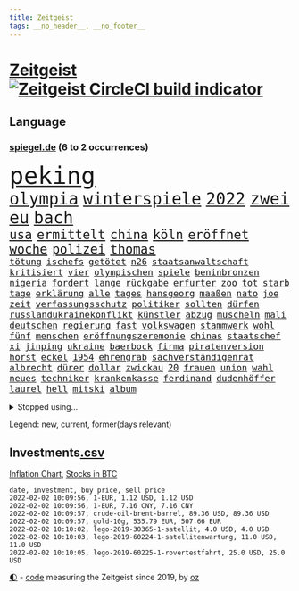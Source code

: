 ```yaml
---
title: Zeitgeist
tags: __no_header__, __no_footer__
---
```


# [Zeitgeist](https://oliz.io/zeitgeist/) [![Zeitgeist CircleCI build indicator](https://circleci.com/gh/ooz/zeitgeist.svg?style=shield)](https://circleci.com/gh/ooz/zeitgeist)

## Language

<h3><a href="https://www.spiegel.de" target="_blank">spiegel.de</a> (6 to 2 occurrences)</h3>
<p style="font-family:monospace">
<span style="font-size:32pt"><a href="news_links.html#peking" class="current">peking</a></span>
<br>
<span style="font-size:22pt"><a href="news_links.html#olympia" class="current">olympia</a></span>
<span style="font-size:22pt"><a href="news_links.html#winterspiele" class="current">winterspiele</a></span>
<span style="font-size:22pt"><a href="news_links.html#2022" class="current">2022</a></span>
<span style="font-size:22pt"><a href="news_links.html#zwei" class="current">zwei</a></span>
<span style="font-size:22pt"><a href="news_links.html#eu" class="current">eu</a></span>
<span style="font-size:22pt"><a href="news_links.html#bach" class="current">bach</a></span>
<br>
<span style="font-size:17pt"><a href="news_links.html#usa" class="current">usa</a></span>
<span style="font-size:17pt"><a href="news_links.html#ermittelt" class="current">ermittelt</a></span>
<span style="font-size:17pt"><a href="news_links.html#china" class="current">china</a></span>
<span style="font-size:17pt"><a href="news_links.html#köln" class="current">köln</a></span>
<span style="font-size:17pt"><a href="news_links.html#eröffnet" class="current">eröffnet</a></span>
<span style="font-size:17pt"><a href="news_links.html#woche" class="current">woche</a></span>
<span style="font-size:17pt"><a href="news_links.html#polizei" class="current">polizei</a></span>
<span style="font-size:17pt"><a href="news_links.html#thomas" class="current">thomas</a></span>
<br>
<span style="font-size:12pt"><a href="news_links.html#tötung" class="current">tötung</a></span>
<span style="font-size:12pt"><a href="news_links.html#ischefs" class="new">ischefs</a></span>
<span style="font-size:12pt"><a href="news_links.html#getötet" class="current">getötet</a></span>
<span style="font-size:12pt"><a href="news_links.html#n26" class="current">n26</a></span>
<span style="font-size:12pt"><a href="news_links.html#staatsanwaltschaft" class="current">staatsanwaltschaft</a></span>
<span style="font-size:12pt"><a href="news_links.html#kritisiert" class="current">kritisiert</a></span>
<span style="font-size:12pt"><a href="news_links.html#vier" class="current">vier</a></span>
<span style="font-size:12pt"><a href="news_links.html#olympischen" class="current">olympischen</a></span>
<span style="font-size:12pt"><a href="news_links.html#spiele" class="current">spiele</a></span>
<span style="font-size:12pt"><a href="news_links.html#beninbronzen" class="current">beninbronzen</a></span>
<span style="font-size:12pt"><a href="news_links.html#nigeria" class="current">nigeria</a></span>
<span style="font-size:12pt"><a href="news_links.html#fordert" class="current">fordert</a></span>
<span style="font-size:12pt"><a href="news_links.html#lange" class="current">lange</a></span>
<span style="font-size:12pt"><a href="news_links.html#rückgabe" class="current">rückgabe</a></span>
<span style="font-size:12pt"><a href="news_links.html#erfurter" class="current">erfurter</a></span>
<span style="font-size:12pt"><a href="news_links.html#zoo" class="current">zoo</a></span>
<span style="font-size:12pt"><a href="news_links.html#tot" class="current">tot</a></span>
<span style="font-size:12pt"><a href="news_links.html#starb" class="current">starb</a></span>
<span style="font-size:12pt"><a href="news_links.html#tage" class="current">tage</a></span>
<span style="font-size:12pt"><a href="news_links.html#erklärung" class="current">erklärung</a></span>
<span style="font-size:12pt"><a href="news_links.html#alle" class="current">alle</a></span>
<span style="font-size:12pt"><a href="news_links.html#tages" class="current">tages</a></span>
<span style="font-size:12pt"><a href="news_links.html#hansgeorg" class="current">hansgeorg</a></span>
<span style="font-size:12pt"><a href="news_links.html#maaßen" class="current">maaßen</a></span>
<span style="font-size:12pt"><a href="news_links.html#nato" class="current">nato</a></span>
<span style="font-size:12pt"><a href="news_links.html#joe" class="current">joe</a></span>
<span style="font-size:12pt"><a href="news_links.html#zeit" class="current">zeit</a></span>
<span style="font-size:12pt"><a href="news_links.html#verfassungsschutz" class="current">verfassungsschutz</a></span>
<span style="font-size:12pt"><a href="news_links.html#politiker" class="current">politiker</a></span>
<span style="font-size:12pt"><a href="news_links.html#sollten" class="current">sollten</a></span>
<span style="font-size:12pt"><a href="news_links.html#dürfen" class="current">dürfen</a></span>
<span style="font-size:12pt"><a href="news_links.html#russlandukrainekonflikt" class="current">russlandukrainekonflikt</a></span>
<span style="font-size:12pt"><a href="news_links.html#künstler" class="current">künstler</a></span>
<span style="font-size:12pt"><a href="news_links.html#abzug" class="current">abzug</a></span>
<span style="font-size:12pt"><a href="news_links.html#muscheln" class="current">muscheln</a></span>
<span style="font-size:12pt"><a href="news_links.html#mali" class="current">mali</a></span>
<span style="font-size:12pt"><a href="news_links.html#deutschen" class="current">deutschen</a></span>
<span style="font-size:12pt"><a href="news_links.html#regierung" class="current">regierung</a></span>
<span style="font-size:12pt"><a href="news_links.html#fast" class="current">fast</a></span>
<span style="font-size:12pt"><a href="news_links.html#volkswagen" class="current">volkswagen</a></span>
<span style="font-size:12pt"><a href="news_links.html#stammwerk" class="new">stammwerk</a></span>
<span style="font-size:12pt"><a href="news_links.html#wohl" class="current">wohl</a></span>
<span style="font-size:12pt"><a href="news_links.html#fünf" class="current">fünf</a></span>
<span style="font-size:12pt"><a href="news_links.html#menschen" class="current">menschen</a></span>
<span style="font-size:12pt"><a href="news_links.html#eröffnungszeremonie" class="new">eröffnungszeremonie</a></span>
<span style="font-size:12pt"><a href="news_links.html#chinas" class="current">chinas</a></span>
<span style="font-size:12pt"><a href="news_links.html#staatschef" class="current">staatschef</a></span>
<span style="font-size:12pt"><a href="news_links.html#xi" class="current">xi</a></span>
<span style="font-size:12pt"><a href="news_links.html#jinping" class="current">jinping</a></span>
<span style="font-size:12pt"><a href="news_links.html#ukraine" class="current">ukraine</a></span>
<span style="font-size:12pt"><a href="news_links.html#baerbock" class="current">baerbock</a></span>
<span style="font-size:12pt"><a href="news_links.html#firma" class="current">firma</a></span>
<span style="font-size:12pt"><a href="news_links.html#piratenversion" class="new">piratenversion</a></span>
<span style="font-size:12pt"><a href="news_links.html#horst" class="current">horst</a></span>
<span style="font-size:12pt"><a href="news_links.html#eckel" class="current">eckel</a></span>
<span style="font-size:12pt"><a href="news_links.html#1954" class="current">1954</a></span>
<span style="font-size:12pt"><a href="news_links.html#ehrengrab" class="new">ehrengrab</a></span>
<span style="font-size:12pt"><a href="news_links.html#sachverständigenrat" class="current">sachverständigenrat</a></span>
<span style="font-size:12pt"><a href="news_links.html#albrecht" class="new">albrecht</a></span>
<span style="font-size:12pt"><a href="news_links.html#dürer" class="new">dürer</a></span>
<span style="font-size:12pt"><a href="news_links.html#dollar" class="current">dollar</a></span>
<span style="font-size:12pt"><a href="news_links.html#zwickau" class="current">zwickau</a></span>
<span style="font-size:12pt"><a href="news_links.html#20" class="current">20</a></span>
<span style="font-size:12pt"><a href="news_links.html#frauen" class="current">frauen</a></span>
<span style="font-size:12pt"><a href="news_links.html#union" class="current">union</a></span>
<span style="font-size:12pt"><a href="news_links.html#wahl" class="current">wahl</a></span>
<span style="font-size:12pt"><a href="news_links.html#neues" class="current">neues</a></span>
<span style="font-size:12pt"><a href="news_links.html#techniker" class="current">techniker</a></span>
<span style="font-size:12pt"><a href="news_links.html#krankenkasse" class="current">krankenkasse</a></span>
<span style="font-size:12pt"><a href="news_links.html#ferdinand" class="current">ferdinand</a></span>
<span style="font-size:12pt"><a href="news_links.html#dudenhöffer" class="current">dudenhöffer</a></span>
<span style="font-size:12pt"><a href="news_links.html#laurel" class="new">laurel</a></span>
<span style="font-size:12pt"><a href="news_links.html#hell" class="current">hell</a></span>
<span style="font-size:12pt"><a href="news_links.html#mitski" class="new">mitski</a></span>
<span style="font-size:12pt"><a href="news_links.html#album" class="current">album</a></span>
</p>
<details>
<summary>Stopped using...</summary>
<p class="former" style="font-size:12pt">
gefordert(470) medizin(470) analyse(469) anscheinend(469) bildungsministerin(469) bitte(469) brachte(469) depressionen(469) reformen(469) teheran(469) aktien(468) coronainfektionen(468) coronatote(468) erscheinen(468) gewissen(468) kapitän(468) kolumne(468) la(468) stärken(468) beweisen(467) flüchtlinge(467) gewaltig(467) industrie(467) spdpolitikerin(467) zeremonie(467) arsenal(466) attentat(466) aufeinander(466) benzin(466) beteiligten(466) jahrzehnte(466) lukaschenko(466) messer(466) phase(466) schiff(466) senken(466) wein(466) amerika(465) endet(465) erfahrung(465) normal(465) trauer(465) untersuchung(465) 150(464) angesteckt(464) april(464) csuchef(464) geschlagen(464) gott(464) jobs(464) ließen(464) lionel(464) messi(464) natur(464) pause(464) philippinen(464) rand(464) steuer(464) tweet(464) verbreitung(464) vorstand(464) vorübergehend(464) 99(463) berichterstattung(463) ermöglicht(463) ertragen(463) jan(463) klimaschützer(463) medikament(463) software(463) verstöße(463) zuversicht(463) 16jährige(462) 33(462) bestellt(462) coronaimpfstoffe(462) demonstration(462) forderte(462) gewaltsam(462) hände(462) intensivbetten(462) kostenlose(462) lastwagen(462) rettungsschiff(462) verpflichtet(462) ausgezeichnet(461) begeistern(461) bielefeld(461) gebraucht(461) irans(461) locken(461) mannes(461) missachtet(461) polizist(461) reisende(461) serien(461) spielraum(461) sprang(461) standen(461) umsatz(461) update(461) vergangene(461) vermehrt(461) verriet(461) zunehmend(461) 50000(460) ausländische(460) befand(460) bewertet(460) bot(460) braun(460) dietmar(460) formel(460) humor(460) jüdische(460) konzept(460) schwierigen(460) teslachef(460) umdenken(460) verwirrung(460) zunehmende(460) august(459) beschimpft(459) bittere(459) freude(459) gemeinsamen(459) keller(459) qualifikation(459) sperrt(459) stolz(459) wütend(459) yorks(459) beschert(458) florian(458) herrschen(458) nahmen(458) reagierten(458) terrormiliz(458) verzichtet(458) bahnhof(457) dementiert(457) englische(457) franziskus(457) geheimnis(457) geschossen(457) massenhaft(457) merkels(457) ministerpräsidentin(457) oberste(457) perfekte(457) stets(457) wahlsieg(457) wälder(457) öffnen(457) attila(456) aufklären(456) bremst(456) ehren(456) enthüllt(456) hildmann(456) klimapolitik(456) psychische(456) razzien(456) souverän(456) verbringen(456) verzweiflung(456) weltwirtschaft(456) abwehr(455) automobilgeschichte(455) begeisterten(455) meint(455) minute(455) schlicht(455) verschwanden(455) verzögern(455) voll(455) zugelassen(455) ausreichend(454) coach(454) demokratische(454) durchsuchungen(454) fit(454) genehmigung(454) mitglieder(454) mitternacht(454) schulze(454) themen(454) fernen(453) on(453) philip(453) toter(453) öffentlichkeit(453) überlassen(453) gedanken(452) meist(452) patient(452) voraus(452) erschienen(451) feiertagen(451) geräte(451) gestritten(451) methoden(451) virologen(451) wien(451) 1000(450) dürfe(450) seltsame(450) verbessert(450) bewegen(449) warm(449) ereignisse(448) anzeichen(447) büro(447) einiger(447) gerechnet(447) sehnsucht(447) sendung(447) vorgaben(447) dfbelf(446) enge(446) kontaktbeschränkungen(446) sozialdemokraten(446) einnahmen(445) empfiehlt(445) fehlten(445) kostenlos(445) springen(445) verfassung(445) krawallen(444) strenger(444) abkehr(442) bob(442) enttäuschung(442) gouverneur(442) liefen(442) nah(442) empfehlung(441) hängen(441) terrorismus(441) überschritten(441) führenden(440) vermeintlich(440) dran(439) engpässe(439) erfolgreichsten(439) euaustritt(439) sydney(439) überfahren(439) fußballwm(438) geöffnet(438) läden(437) vorteile(437) panik(436) beitrag(435) fürth(435) kapitel(435) samstagmorgen(435) verständnis(435) afghanische(434) bremsen(434) papier(434) stimmten(434) top(434) bangt(433) helge(433) heutigen(433) unterm(433) vorgeführt(433) abstieg(432) anlegen(432) bartsch(432) erfährt(432) gefühl(432) verfügbar(432) fertig(430) mitarbeiterin(430) abhängig(429) praxis(429) vermissten(429) verschafft(429) katharina(428) coronaauflagen(427) patzt(427) schritten(427) flüchtete(426) gesundheitliche(425) günther(425) tuchel(425) missachtung(424) claus(423) spiegelredakteur(418) gebieten(416) sicherheitsvorkehrungen(416) coronaimpfungen(415) sprit(414) superwahljahr(412) klarheit(409) engen(408) flog(406) fotografieren(405) 85(400) aktionen(400) gelangt(399) regimes(397) liter(396) quadratmeter(396) behindert(393) einsatzkräften(381) mangelnde(379) trocken(378) dürre(375) kuba(375) nordosten(375) übers(366) cent(364) impft(361) juristische(360) niederländer(360) amazons(350) fuhren(347) taucher(346) homeschooling(344) gemüse(342) v(328) indiens(327) verlusten(327) kleinstadt(322) sahra(319) wagenknecht(319) promille(313) strich(313) begleitete(310) konservative(306) angefeindet(305) gregor(305) niemals(305) erlaubnis(291) 22jähriger(289) angebote(289) witwe(289) blut(286) greenpeace(284) reisenden(283) mitverantwortlich(279) impfziel(278) fühle(271) zwischenfall(271) lebensgefährliche(269) ladesäulen(259) umwelthilfe(258) reichtum(257) raúl(251) entschädigungen(250) übergriff(250) rebellen(247) zurückzukehren(246) ausgewählt(245) beworfen(244) schwerste(243) abgegeben(241) ungerecht(241) waldbrände(241) bond(240) künstlichen(239) romane(236) ängste(236) autofahrern(235) fossile(234) ständigen(233) ungeimpft(232) dauerregen(231) psyche(230) radikalislamischen(229) tank(229) 2008(228) tendenzen(228) jemanden(227) kohlekraftwerke(227) unglaublich(226) finger(225) jahresende(225) minsk(223) darstellung(222) zusammenarbeiten(221) flohen(220) welterfolg(220) entstand(218) tribüne(217) formiert(216) ifoumfrage(216) stundenlang(216) erlebnisse(215) konzepte(215) belgischen(214) temperatur(214) echt(213) jemals(213) zuwanderung(213) fehlte(211) rohstoffe(211) 14jährige(209) leichten(209) lloyd(208) schäumt(208) volk(207) 28jähriger(205) kroatien(205) potenzielle(204) spezialeinheit(203) aktueller(200) andauernde(199) notwendig(199) verheerende(196) getrieben(195) vollkommen(195) leroy(194) sané(194) gegenspieler(193) white(193) schlimmeres(192) stilkritik(192) besuchte(191) cup(190) enttäuschte(190) 1300(188) friedensnobelpreisträger(188) ausgerückt(186) lukaku(186) romelu(186) verrückt(186) gewartet(184) kolumnistin(184) verwenden(184) beides(183) grenzkontrollen(182) wanderer(181) fühlte(179) selbstmordanschlag(179) ralf(178) zähne(178) errichtet(177) bedient(176) cartoonisten(175) colorado(175) 14jähriger(174) luke(174) verstorben(174) dinner(172) leblos(172) ostseepipeline(172) perfekten(172) weltranglistenerste(172) timing(171) wdr(170) henry(169) oh(166) rohstoff(166) inszenieren(165) ministerpräsidentenkonferenz(164) lukrative(163) cduchefs(162) entthront(162) islamische(162) nachhaltiger(161) atomwaffen(160) erweisen(160) nachträglich(160) nazizeit(160) handelsverband(158) unterdrückung(158) akzeptiert(157) alaska(157) romy(157) wiedereröffnet(157) bezogen(156) highlights(156) entlastung(155) 400000(153) exil(152) uniform(151) demonstrierten(150) genießt(150) kommandeur(149) roland(149) vorrang(149) ankommen(148) demonstrierende(148) rätselhafte(148) ausgeflogen(147) chappatte(147) lebenden(146) pfefferspray(146) experimente(145) guinea(145) funktionierte(144) konten(144) zügen(144) inneren(143) z(143) prallte(142) kult(140) leib(140) ligaspiel(140) erbeuteten(139) seelische(139) flüchtende(138) garmischpartenkirchen(138) zwölfjähriger(138) entfliehen(137) verbrannt(137) düpiert(136) moderner(136) bedanken(135) bremse(135) klopp(135) music(135) teuerste(135) liebsten(133) gangs(132) großartig(132) starstürmer(132) weihnachtsgeschäft(132) befürchtungen(131) größen(131) predigt(131) wright(131) anschlags(130) ausgeschöpft(130) bunte(130) ließe(130) manfred(130) vorgeladen(130) bußgelder(129) bekenntnis(128) standard(128) antrieb(127) herrschten(127) masters(127) mitmachen(127) radikalisierung(127) a3(126) gysi(126) olympique(126) staatspräsident(126) boosterimpfungen(125) samira(125) somalia(125) jonas(124) lka(124) unterziehen(124) virginia(124) oper(123) sportwagen(123) 97(122) hero(122) erreichte(121) grenzregion(121) 2gregeln(120) innovationen(120) stranden(120) angeführt(119) bildungssystem(119) integration(118) müde(118) vollstreckt(118) enteignungen(117) ifo(117) lyon(117) millionencoup(117) spiegelkorrespondent(117) abtreibungsrecht(116) überreicht(116) hoeneß(115) abgaben(114) grafiken(114) hauptrolle(114) umstände(114) anheben(113) offensiv(113) reh(113) türeci(113) özlem(113) evergrande(112) feministin(112) hoffnungsträger(112) innensenator(112) durchbrechen(111) straft(111) epstein(110) 16jähriger(109) agenten(109) angezündet(109) außergewöhnlichen(109) na(109) protestierten(109) umweltaktivisten(109) 2050(108) absteiger(108) krankenhauseinweisungen(108) newcastle(108) südkoreas(108) großbank(107) strategien(107) abgeschreckt(106) anton(106) aufregendes(106) erfolgen(106) gier(106) militärischer(106) türsteher(106) dschihadisten(105) ngo(105) weltraum(104) auflage(103) kursieren(103) satelliten(103) schweinfurt(103) tournee(103) vornamen(103) kanarischen(102) älteste(102) beliebtesten(101) strategischen(101) natalie(100) solidarisch(100) traurigkeit(100) umsonst(100) versorgungskrise(100) cumbre(99) kleber(99) vieja(99) begriffe(98) fernseher(98) lissabon(98) videotest(98) hussein(97) mockridge(96) rucksack(96) berlinbrandenburg(95) beruhigen(95) deutsch(95) geschäfts(95) schlechtem(95) neugeborenes(94) rheinischen(94) webb(94) direkte(93) fahrgäste(93) rekonstruiert(93) wanderers(93) brennenden(91) sozialdemokrat(91) stau(91) ambitioniert(90) globales(90) kaltem(90) maserati(90) schulunterricht(90) suggeriert(90) unschuld(90) jahrhunderts(89) japanischer(89) kürze(89) maryland(89) stereotype(89) unbrauchbar(89) fdpvize(88) ruhig(88) spdabgeordneten(88) tschüss(88) geldvermögen(87) inbetriebnahme(87) maxplanckinstitut(87) wahldebakel(87) ware(87) dan(86) leck(86) verblüffend(86) wahnsinns(86) wilde(86) gesellschaftliche(85) kulturen(85) polizistinnen(85) provokationen(85) rosa(85) wilder(85) amtsmissbrauchs(84) arbeitskräften(84) trapp(84) zinssatz(84) enthüllen(83) gaspreisen(83) kabinetts(83) 3500(82) anschauen(82) belohnung(82) gefängnissen(82) kommuniziert(82) opel(82) wetteraufzeichnungen(82) coronaexperten(81) erkannte(81) kroatischen(81) rentenversicherung(81) shitstorm(81) wehrbeauftragte(81) exkanzler(80) ultrarechten(80) drohgebärden(79) extremismus(79) footballcoach(79) rangnick(79) schlimme(79) trends(79) verkneifen(79) cdupolitikerin(78) fahrlässige(78) gezielten(78) prien(78) radikaler(78) rücksicht(78) ampelpartner(77) nbasaison(77) penny(77) profifußballer(77) revolutionären(77) vertraulicher(77) ölkrise(77) festspiele(76) grundsicherung(76) klimafreundlich(76) langjähriger(76) police(76) tvreportage(76) unwahrscheinlicher(76) wilden(76) wohnzimmer(76) zutaten(76) überquerte(76) überrollt(76) abfälle(75) bescherung(75) grundsätzliche(75) iranischer(75) verläuft(75) aufdeckte(74) cannabislegalisierung(74) dritter(74) komplikationen(74) machtmissbrauch(74) riesling(74) flüchtige(73) gerate(73) hde(73) lira(73) raketenstart(73) squid(73) bärbel(72) facebookinvestor(72) motors(72) obdachlose(72) wiederholten(72) ambitionen(71) ansatz(71) bankenaufsicht(71) basketballliga(71) farblich(71) iserlohn(71) leicester(71) mitreden(71) schicht(71) schränken(71) simple(71) tornados(71) xhamster(71) aaron(70) austin(70) durcheinandergewirbelt(70) euland(70) fotografin(70) handballbundesliga(70) hochformat(70) klimaneutralität(70) nervös(70) uneindeutig(70) euländer(69) prodemokratischen(69) pubs(69) 1931(68) geschaut(68) gewalttätigen(68) maestro(68) notrufs(68) schwerverletzter(68) systematischen(68) technologien(68) westlicher(68) netflixserie(67) thorsten(67) coachin(66) dankbarkeit(66) mitschnitt(66) sudans(66) hochschulgesetz(65) menschenrechtsorganisation(65) starquarterback(65) stereotyp(65) umweltschutzorganisation(65) verwahrloste(65) breitbandausbau(64) fußballern(64) ines(64) rkizahlen(64) sabine(64) soziales(64) unterlassen(64) vortag(64) agieren(63) bitterer(63) etlicher(63) geschwindigkeit(63) kaliforniens(63) verschlechternden(63) begrüßte(62) beitreten(62) innenstädten(62) kasernen(62) puls(62) schmerzensgeld(62) sozialverband(62) vatikan(62) yvonne(62) bescheid(61) breite(61) checkliste(61) feiglinge(61) spiegelredakteure(61) feuerte(60) offenes(60) phasen(60) reparieren(60) superreichen(60) vegankoch(60) anhält(59) flamingo(59) gesundheitssektor(59) greenwashing(59) prostitution(59) trip(59) überlebender(59) 60jährigen(58) aufstellte(58) dartswm(58) einkaufen(58) geister(58) scheiden(58) topspieler(58) böller(57) gewaltsamem(57) heiligabend(57) nordhessen(57) umgingen(57) windeln(57) xavi(57) şahin(57) angespannten(56) bevorzugen(56) dachverband(56) feuerwerk(56) generalstaatsanwaltschaft(56) maskierte(56) übel(56) interaktiven(55) khan(55) roberto(55) sauerland(55) schmutzigen(55) spiegelgespräch(55) stadtderby(55) usautomarkt(55) abstürzte(54) danken(54) hinein(54) mitführen(54) porträt(54) bunten(53) frederiksen(53) südafrikas(53) akw(52) aufgespürt(52) feiertage(52) minderjähriger(52) schrecklicher(52) verspätung(52) atomkraftwerke(51) beschlüsse(51) unterbringung(51) flüchtenden(50) rodgers(50) saisonniederlage(50) taucht(50) belarus/polen(49) denver(49) absperrung(48) solch(48) verbraucherzentralen(48) vorstandschef(48) aserbaidschan(47) bergkarabach(47) bestohlen(47) gesteckt(47) mache(47) notizen(47) stillen(47) zielen(47) außengrenzen(46) böllerverbot(46) geisenberger(46) kursiert(46) plattencover(46) vollsperrung(46) [podcast](45) enormen(45) gesetzgeber(45) joop(45) linksfraktionschef(45) radcliffe(45) redakteurinnen(45) svenja(45) turniers(45) aktivistinnen(44) artenschutz(44) memorial(44) modernisieren(44) nouwen(44) recyceln(44) steuerdumping(44) verteilte(44) 300000(43) ausgeraubt(43) flüchtling(43) onlinespiel(43) werkstätten(43) behält(42) dalian(42) dinosaurier(42) götter(42) krokodil(42) kubaner(42) manila(42) würdigte(42) alexa(41) bulls(41) gerwyn(41) wiederherstellung(41) überrannt(41) chefredaktion(40) jordanien(40) landkreise(40) mühe(40) sexhandels(40) wohlauf(40) überstunden(40) kultstatus(39) mitarbeitenden(39) profitierten(39) eingetreten(38) fluglinien(38) glamour(38) glyphosat(38) jahreshauptversammlung(38) meteorologen(38) todestag(38) aussetzen(37) büroräume(37) carlsen(37) erfrieren(37) milden(37) re(37) sagten(37) tipp(37) amüsierte(36) covid19medikament(36) gereicht(36) kommunalpolitiker(36) ministerinnen(36) patel(36) priti(36) schotten(36) ärztin(36) bönisch(35) erwiesen(35) faber(35) jauch(35) langläuferinnen(35) nervigen(35) dosen(34) güler(34) ikea(34) krankenpfleger(34) landeten(34) serap(34) weltcupsieg(34) durchgerechnet(33) fünfter(33) haftanstalten(33) herrmann(33) leichenfund(33) liebesbeziehung(33) rassistisches(33) rechnungen(33) rätselhafter(33) triageregelungen(33) atomverhandlungen(32) ebay(32) kleinanzeigen(32) problemlos(32) profisportler(32) tower(32) uğur(32) verdienste(32) bissigen(31) boll(31) fingern(31) hochansteckenden(31) meisterschaft(31) zweifler(31) fußballspieler(30) interessierte(30) jahresrückblick(30) klausur(30) montgomery(30) omikronfälle(30) untererfassung(30) weltärztepräsident(30) faktor(29) fehlanzeige(29) flensburg(29) geahndet(29) lehrerverbände(29) machtdemonstration(29) singlecharts(29) unerlaubt(29) vermittelt(29) verurteilen(29) verzeihung(29) angepasst(28) außergewöhnlicher(28) hallendach(28) identifizieren(28) riskiert(28) élyséepalast(28) belächelt(27) kriminalpolizei(27) pennymarkt(27) privatpersonen(27) riad(27) rutschig(27) starkwatzinger(27) tschentscher(27) verletzter(27) amnestie(26) banknoten(26) einschätzen(26) kanzlers(26) karibikinsel(26) oberstdorf(26) rechenschaft(26) schläge(26) 68(25) containern(25) kräftige(25) landesmedienanstalt(25) bildschirm(24) einsatzbereit(24) kanzlerkür(24) zettel(24) anordnung(23) bemerkenswertes(23) landwirtschaftsminister(23) machtmissbrauchs(23) weihnachtsbaum(23) aida(22) coronaprotesten(22) grenzort(22) herben(22) juristin(22) kraftwerk(22) milliardenschwere(22) rückenwind(22) telefonieren(22) winterberg(22) wolverhampton(22) zurückzubekommen(22) bronze(21) conference(21) geschlossene(21) model(21) toyota(21) verschenken(21) 20jähriger(20) angesagt(20) kinderzimmer(20) schreckliches(20) beleidigende(19) bowl(19) kräftiges(19) medium(19) militante(19) thüringischen(19) ausgeräumt(18) beamter(18) begleiter(18) erkennt(18) optimal(18) rügt(18) weltbekannt(18) agrarminister(17) aussetzer(17) freundeskreis(17) oberender(17) socken(17) steven(17) besonderer(16) böllern(16) erspart(16) keechant(16) kollege(16) netzbetreiber(16) sendungen(16) sewell(16) anlauf(15) erkrankungen(15) verlaufen(15) veröffentlichen(15) überstandener(15) 2977(14) bauwerk(14) beschwört(14) schaumwein(14) spektakulärsten(14) weltraumteleskop(14) abgelaufenen(13) farben(13) getreten(13) haderte(13) kehrtwende(13) kreuzfahrten(13) nutzlos(13) rentieren(13) ultimativen(13) ungemütliche(13) wunderwaffe(13) überdurchschnittlich(13) 1971(12) absicherung(12) einspringen(12) küken(12) lanka(12) sri(12) teuersten(12) verneigt(12) öffnete(12) überließ(12) beliebter(11) home(11) missstände(11) rosenmontagszug(11) silvesterpartys(11) spinne(11) tiananmenmassakers(11) umwirbt(11) waffenstillstand(11)
</p>
</details>
<p>Legend: <span class="new">new</span>, <span class="current">current</span>, <span class="former">former(days relevant)</span></p>

## Investments[.csv](investments.csv)

[Inflation Chart](https://inflationchart.com),
[Stocks in BTC](https://stonksinbtc.xyz/)

```
date, investment, buy price, sell price
2022-02-02 10:09:56, 1-EUR, 1.12 USD, 1.12 USD
2022-02-02 10:09:56, 1-EUR, 7.16 CNY, 7.16 CNY
2022-02-02 10:09:57, crude-oil-brent-barrel, 89.36 USD, 89.36 USD
2022-02-02 10:09:57, gold-10g, 535.79 EUR, 507.66 EUR
2022-02-02 10:10:02, lego-2019-30365-1-satellit, 4.0 USD, 4.0 USD
2022-02-02 10:10:03, lego-2019-60224-1-satellitenwartung, 11.0 USD, 11.0 USD
2022-02-02 10:10:05, lego-2019-60225-1-rovertestfahrt, 25.0 USD, 25.0 USD
```

<footer>
<a href="javascript:toggleTheme()" class="nav">🌓</a>
- <a href="https://github.com/ooz/zeitgeist">code</a> measuring the Zeitgeist since 2019, by <a href="https://oliz.io">oz</a>
</footer>
